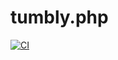 # tumbly.php

[![CI](https://github.com/kgnfth/tumblr.php/actions/workflows/ci.yaml/badge.svg)](https://github.com/kgnth/tumblr.php/actions/workflows/ci.yaml)
